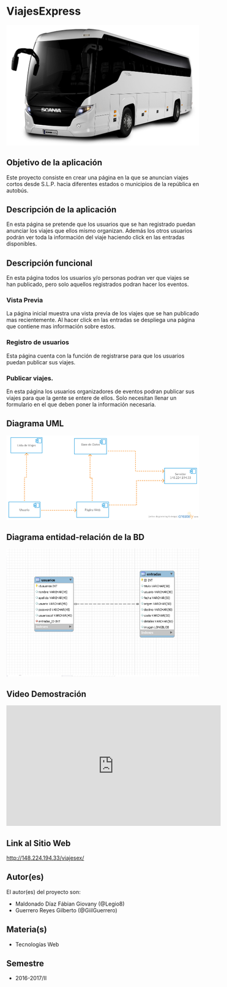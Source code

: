 # ViajesExpress

![Logo](https://raw.githubusercontent.com/acominf/ViajesExpress/master/Imagenes/acmp1pt.png)



## Objetivo de la aplicación

Este proyecto consiste en crear una página en la que se anuncian viajes cortos desde S.L.P. hacia diferentes estados o municipios de la república en autobús.



## Descripción de la aplicación

En esta página se pretende que los usuarios que se han registrado puedan anunciar los viajes que ellos mismo organizan. Además los otros usuarios podrán ver toda la información del viaje haciendo click en las entradas disponibles.



## Descripción funcional

En esta página todos los usuarios y/o personas podran ver que viajes se han publicado, pero solo aquellos registrados podran hacer los eventos.

### Vista Previa

La página inicial muestra una vista previa de los viajes que se han publicado mas recientemente. Al hacer click en las entradas se despliega una página que contiene mas información sobre estos.

### Registro de usuarios
Esta página cuenta con la función de registrarse para que los usuarios puedan publicar sus viajes.


### Publicar viajes.

En esta página los usuarios organizadores de eventos podran publicar sus viajes para que la gente se entere de ellos. Solo necesitan llenar un formulario en el que deben poner la información necesaria.

## Diagrama UML

![Diagrama](https://raw.githubusercontent.com/acominf/ViajesExpress/master/Imagenes/Diagrama%20Componentes%20(1).png)

## Diagrama entidad-relación de la BD

![EER](https://raw.githubusercontent.com/acominf/ViajesExpress/master/Imagenes/EER.png)

## Video Demostración

<iframe width="560" height="315" src="https://www.youtube.com/embed/ow5203hsacs" frameborder="0" allowfullscreen></iframe>

## Link al Sitio Web
http://148.224.194.33/viajesex/

## Autor(es)

El autor(es) del proyecto son:

- Maldonado Díaz Fábian Giovany (@Legio8)
- Guerrero Reyes Gilberto (@GiilGuerrero)


## Materia(s)

- Tecnologías Web


## Semestre

- 2016-2017/II
